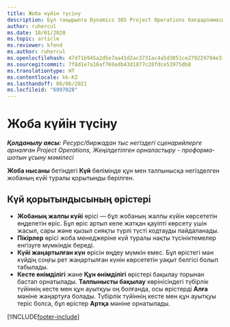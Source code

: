 ```yaml
---
title: Жоба күйін түсіну
description: Бұл тақырыпта Dynamics 365 Project Operations бағдарламасындағы жобаларға тағайындалған күй туралы ақпарат берілген.
author: ruhercul
ms.date: 10/01/2020
ms.topic: article
ms.reviewer: kfend
ms.author: ruhercul
ms.openlocfilehash: 47d71b945a2d5e7aa41d2ac3731ac4a5d3051ce279229794e31c9673f688130e
ms.sourcegitcommit: 7f8d1e7a16af769adb43d1877c28fdce53975db8
ms.translationtype: HT
ms.contentlocale: kk-KZ
ms.lasthandoff: 08/06/2021
ms.locfileid: "6997028"
---
```

# <a name="understand-project-status"></a>Жоба күйін түсіну

_**Қолданылу аясы:** Ресурс/биржадан тыс негіздегі сценарийлерге арналған Project Operations, Жеңілдетілген орналастыру - проформа-шотын ұсыну мәмілесі_


**Жоба нысаны** бетіндегі **Күй** бөлімінде құн мен талпынысқа негізделген жобаның күйі туралы қорытынды берілген.


## <a name="status-summary-fields"></a>Күй қорытындысының өрістері

- **Жобаның жалпы күйі** өрісі — бұл жобаның жалпы күйін көрсететін өңделетін өріс. Бұл өріс артып келе жатқан қауіпті көрсету үшін жасыл, сары және қызыл сияқты түрлі түсті кодтауды пайдаланады. 
- **Пікірлер** өрісі жоба менеджеріне күй туралы нақты түсініктемелер енгізуге мүмкіндік береді. 
- **Күйі жаңартылған күн** өрісін өңдеу мүмкін емес. Бұл өрістегі мән күйдің соңғы рет жаңартылған күнін көрсететін уақыт белгісі болып табылады.
- **Кесте өнімділігі** және **Құн өнімділігі** өрістері бақылау торынан бастап орнатылады. **Талпынысты бақылау** көрінісіндегі түбірлік түйіннің кесте мен құн ауытқуы оң болғанда, осы өрістерді **Алға** мәніне жаңартуға болады. Түбірлік түйіннің кесте мен құн ауытқуы теріс болса, бұл өрістер **Артқа** мәніне орнатылады.


[!INCLUDE[footer-include](../includes/footer-banner.md)]